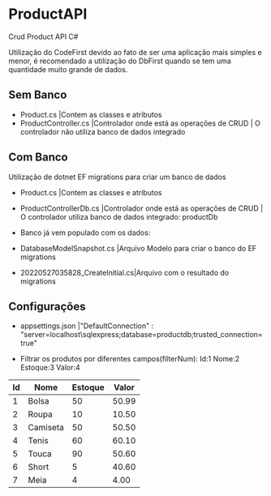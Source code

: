 # ProductAPI
Crud Product API C#


Utilização do CodeFirst devido ao fato de ser uma aplicação mais simples e menor, é recomendado a utilização do DbFirst quando se tem uma quantidade muito grande de dados.

## Sem Banco
- Product.cs                     |Contem as classes e atributos
- ProductController.cs           |Controlador onde está as operações de CRUD | O controlador não utiliza banco de dados integrado


## Com Banco
Utilização de dotnet EF migrations para criar um banco de dados
- Product.cs                     |Contem as classes e atributos

- ProductControllerDb.cs         |Controlador onde está as operações de CRUD | O controlador utiliza banco de dados integrado: productDb
- Banco já vem populado com os dados:

- DatabaseModelSnapshot.cs       |Arquivo Modelo para criar o banco do EF migrations
- 20220527035828_CreateInitial.cs|Arquivo com o resultado do migrations

## Configurações
- appsettings.json               |"DefaultConnection" : "server=localhost\\sqlexpress;database=productdb;trusted_connection=true"

- Filtrar os produtos por diferentes campos(filterNum):
Id:1
Nome:2
Estoque:3
Valor:4

| Id | Nome     | Estoque | Valor |
|----|----------|---------|-------|
| 1  | Bolsa    | 50      | 50.99 |
| 2  | Roupa    | 10      | 10.50 |
| 3  | Camiseta | 50      | 50.50 |
| 4  | Tenis    | 60      | 60.10 |
| 5  | Touca    | 90      | 50.60 |
| 6  | Short    | 5       | 40.60 |
| 7  | Meia     | 4       | 4.00  |

